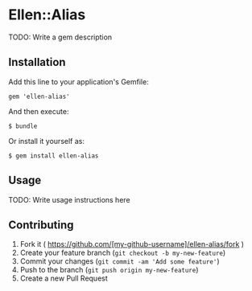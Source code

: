 # Ellen::Alias

TODO: Write a gem description

## Installation

Add this line to your application's Gemfile:

    gem 'ellen-alias'

And then execute:

    $ bundle

Or install it yourself as:

    $ gem install ellen-alias

## Usage

TODO: Write usage instructions here

## Contributing

1. Fork it ( https://github.com/[my-github-username]/ellen-alias/fork )
2. Create your feature branch (`git checkout -b my-new-feature`)
3. Commit your changes (`git commit -am 'Add some feature'`)
4. Push to the branch (`git push origin my-new-feature`)
5. Create a new Pull Request
